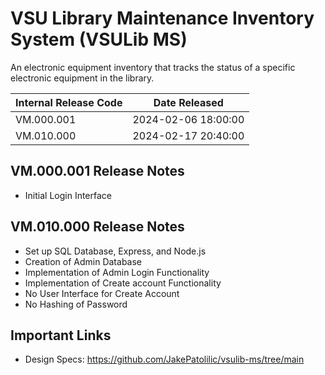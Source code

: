 # VSU Library Maintenance Inventory System (VSULib MS)
An electronic equipment inventory that tracks the status of a specific electronic equipment in the library.

| Internal Release Code |    Date Released    |
| --------------------- | ------------------- |
| VM.000.001            | 2024-02-06 18:00:00 |
| VM.010.000            | 2024-02-17 20:40:00 |

## VM.000.001 Release Notes
- Initial Login Interface

## VM.010.000 Release Notes
- Set up SQL Database, Express, and Node.js
- Creation of Admin Database
- Implementation of Admin Login Functionality
- Implementation of Create account Functionality
- No User Interface for Create Account
- No Hashing of Password

## Important Links
- Design Specs: https://github.com/JakePatolilic/vsulib-ms/tree/main
